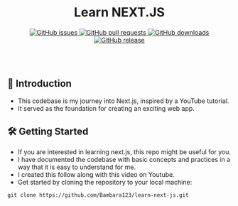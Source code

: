 <div align="center">
  <h1><b>Learn NEXT.JS</b></h1>
</div>

<h4 align="center"></h4>

<div align="center">
    <a href="https://github.com/bambara123/learn-next-js/issues">
        <img src="https://img.shields.io/github/issues/bambara123/learn-next-js" alt="GitHub issues">
    </a>
    <a href="https://github.com/bambara123/learn-next-js/pulls">
        <img src="https://img.shields.io/github/issues-pr/bambara123/learn-next-js" alt="GitHub pull requests">
    </a>
    <a href="https://github.com/bambara123/learn-next-js/releases">
        <img src="https://img.shields.io/github/downloads/bambara123/learn-next-js/total" alt="GitHub downloads">
    </a>
    <a href="https://github.com/bambara123/learn-next-js/releases">
        <img src="https://img.shields.io/github/v/release/bambara123/learn-next-js" alt="GitHub release">
    </a>
</div>


<br></br>

## 🚀 Introduction

- This codebase is my journey into Next.js, inspired by a YouTube tutorial.
- It served as the foundation for creating an exciting web app.

<h2 id="getting-started">🛠 Getting Started</h2>

- If you are interested in learning next.js, this repo might be useful for you.
- I have documented the codebase  with basic concepts and practices in a way that it is easy to understand for me.
- I created this follow along with this video on Youtube.  
- Get started by cloning the repository to your local machine:
   
```
git clone https://github.com/Bambara123/learn-next-js.git
```




